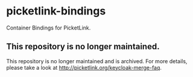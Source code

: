 # picketlink-bindings

Container Bindings for PicketLink.

## This repository is no longer maintained.

This repository is no longer maintained and is archived. For more details, please take a look at http://picketlink.org/keycloak-merge-faq.
